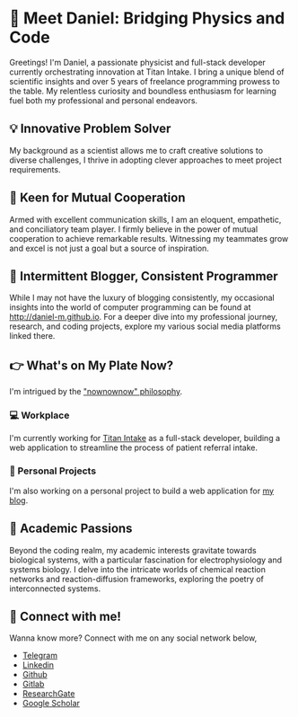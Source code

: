 # 🚀 Meet Daniel: Bridging Physics and Code

Greetings! I'm Daniel, a passionate physicist and full-stack developer currently orchestrating innovation at Titan Intake. I bring a unique blend of scientific insights and over 5 years of freelance programming prowess to the table. My relentless curiosity and boundless enthusiasm for learning fuel both my professional and personal endeavors.

## 💡 Innovative Problem Solver

My background as a scientist allows me to craft creative solutions to diverse challenges, I thrive in adopting clever approaches to meet project requirements.

## 🤝 Keen for Mutual Cooperation

Armed with excellent communication skills, I am an eloquent, empathetic, and conciliatory team player. I firmly believe in the power of mutual cooperation to achieve remarkable results. Witnessing my teammates grow and excel is not just a goal but a source of inspiration.

## 📝 Intermittent Blogger, Consistent Programmer

While I may not have the luxury of blogging consistently, my occasional insights into the world of computer programming can be found at http://daniel-m.github.io. For a deeper dive into my professional journey, research, and coding projects, explore my various social media platforms linked there.

## 👉 What's on My Plate Now?

I'm intrigued by the ["nownownow" philosophy](https://nownownow.com/about).

### 💻 Workplace

I'm currently working for [Titan Intake](https://www.titanintake.com/) as a full-stack developer, building a web application to streamline the process of patient referral intake.

### 🚀 Personal Projects

I'm also working on a personal project to build a web application for [my blog](http://daniel-m.github.io).

## 🔬 Academic Passions

Beyond the coding realm, my academic interests gravitate towards biological systems, with a particular fascination for electrophysiology and systems biology. I delve into the intricate worlds of chemical reaction networks and reaction-diffusion frameworks, exploring the poetry of interconnected systems.

## 💬 Connect with me!

Wanna know more? Connect with me on any social network below,

- [Telegram](https://t.me/danielmejia55)
- [Linkedin](https://www.linkedin.com/in/danielmej%C3%ADa55/)
- [Github](https://github.com/Daniel-M/)
- [Gitlab](https://gitlab.com/Daniel-M/)
- [ResearchGate](https://www.researchgate.net/profile/Daniel_Mejia_Raigosa)
- [Google Scholar](https://scholar.google.co.uk/citations?user=DGwZ2OEAAAAJ)
